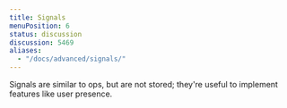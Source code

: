 ```yaml
---
title: Signals
menuPosition: 6
status: discussion
discussion: 5469
aliases:
  - "/docs/advanced/signals/"
---
```


Signals are similar to ops, but are not stored; they're useful to implement features like user presence.
